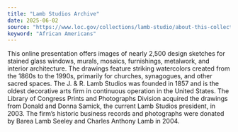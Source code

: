 ```yaml
---
title: "Lamb Studios Archive"
date: 2025-06-02
source: "https://www.loc.gov/collections/lamb-studio/about-this-collection/"
keyword: "African Americans"
---
```


This online presentation offers images of nearly 2,500 design sketches for stained glass windows, murals, mosaics, furnishings, metalwork, and interior architecture. The drawings feature striking watercolors created from the 1860s to the 1990s, primarily for churches, synagogues, and other sacred spaces. The J. &amp; R. Lamb Studios was founded in 1857 and is the oldest decorative arts firm in continuous operation in the United States. The Library of Congress Prints and Photographs Division acquired the drawings from Donald and Donna Samick, the current Lamb Studios president, in 2003. The firm’s historic business records and photographs were donated by Barea Lamb Seeley and Charles Anthony Lamb in 2004.


